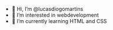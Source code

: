 - 👋 Hi, I’m @lucasdiogomartins
- 👀 I’m interested in webdevelopment
- 🌱 I’m currently learning HTML and CSS

<!---
lucasdiogomartins/lucasdiogomartins is a ✨ special ✨ repository because its `README.md` (this file) appears on your GitHub profile.
You can click the Preview link to take a look at your changes.
--->
